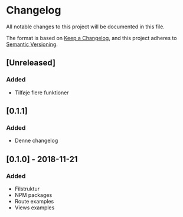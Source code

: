 # Changelog
All notable changes to this project will be documented in this file.

The format is based on [Keep a Changelog](https://keepachangelog.com/en/1.0.0/),
and this project adheres to [Semantic Versioning](https://semver.org/spec/v2.0.0.html).

## [Unreleased]
### Added
- Tilføje flere funktioner

## [0.1.1]
### Added
- Denne changelog

## [0.1.0] - 2018-11-21
### Added
- Filstruktur
- NPM packages
- Route examples
- Views examples

